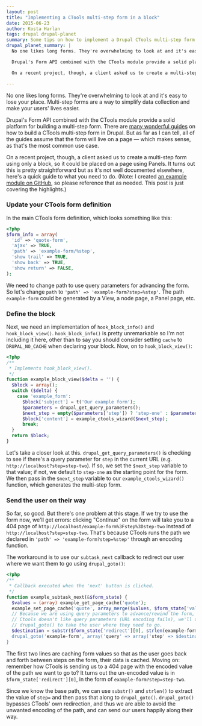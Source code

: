 ```yaml
---
layout: post
title: "Implementing a CTools multi-step form in a block"
date: 2015-06-23
author: Kosta Harlan
tags: drupal drupal-planet
summary: Some tips on how to implement a Drupal CTools multi-step form entirely in a block.
drupal_planet_summary: |
  No one likes long forms. They're overwhelming to look at and it's easy to lose your place. Multi-step forms are a way to simplify data collection and make your users' lives easier.

  Drupal's Form API combined with the CTools module provide a solid platform for building a multi-step form. There are [many wonderful guides](https://duckduckgo.com/?q=ctools+multistep+form) on how to build a CTools multi-step form in Drupal. But as far as I can tell, all of the guides assume that the form will live on a page — which makes sense, as that's the most common use case.

  On a recent project, though, a client asked us to create a multi-step form using only a block, so it could be placed on a page using Panels. It turns out this is pretty straightforward but as it's not well documented elsewhere, here's a quick guide to what you need to do. (Note: I created [an example module on GitHub](https://github.com/savaslabs/ctools_multistep_form_block), so please reference that as needed. This post is just covering the highlights.)

---
```

No one likes long forms. They're overwhelming to look at and it's easy to lose your place. Multi-step forms are a way to simplify data collection and make your users' lives easier.

Drupal's Form API combined with the CTools module provide a solid platform for building a multi-step form. There are [many wonderful guides](https://duckduckgo.com/?q=ctools+multistep+form) on how to build a CTools multi-step form in Drupal. But as far as I can tell, all of the guides assume that the form will live on a page — which makes sense, as that's the most common use case.

On a recent project, though, a client asked us to create a multi-step form using only a block, so it could be placed on a page using Panels. It turns out this is pretty straightforward but as it's not well documented elsewhere, here's a quick guide to what you need to do. (Note: I created [an example module on GitHub](git@github.com:savaslabs/ctools_multistep_form_block.git), so please reference that as needed. This post is just covering the highlights.)

### Update your CTools form definition

In the main CTools form definition, which looks something like this:

```php
<?php
$form_info = array(
  'id' => 'quote-form',
  'ajax' => TRUE,
  'path' => 'example-form/%step',
  'show trail' => TRUE,
  'show back' => TRUE,
  'show return' => FALSE,
);
```

We need to change path to use query parameters for advancing the form. So let's change `path` to `'path' => 'example-form?step=%step'`. The path `example-form` could be generated by a View, a node page, a Panel page, etc.

### Define the block

Next, we need an implementation of `hook_block_info()` and `hook_block_view()`. `hook_block_info()` is pretty unremarkable so I'm not including it here, other than to say you should consider setting `cache` to `DRUPAL_NO_CACHE` when declaring your block. Now, on to `hook_block_view()`:

```php
<?php
/**
 * Implements hook_block_view().
 */
function example_block_view($delta = '') {
  $block = array();
  switch ($delta) {
    case 'example_form':
      $block['subject'] = t('Our example form');
      $parameters = drupal_get_query_parameters();
      $next_step = empty($parameters['step']) ? 'step-one' : $parameters['step'];
      $block['content'] = example_ctools_wizard($next_step);
      break;
  }
  return $block;
}
```

Let's take a closer look at this. `drupal_get_query_parameters()` is checking to see if there's a query parameter for `step` in the current URL (e.g. `http://localhost?step=step-two`). If so, we set the `$next_step` variable to that value; if not, we default to `step-one` as the starting point for the form. We then pass in the `$next_step` variable to our `example_ctools_wizard()` function, which generates the multi-step form.

### Send the user on their way

So far, so good. But there's one problem at this stage. If we try to use the form now, we'll get errors: clicking "Continue" on the form will take you to a 404 page of `http://localhost/example-form%3Fstep%3Dstep-two` instead of `http://localhost?step=step-two`. That's because CTools runs the path we declared in `'path' => 'example-form?step=%step'` through an encoding function.

The workaround is to use our `subtask_next` callback to redirect our user where we want them to go using `drupal_goto()`:

```php
<?php
/**
 * Callback executed when the 'next' button is clicked.
 */
function example_subtask_next(&$form_state) {
  $values = (array) example_get_page_cache('quote');
  example_set_page_cache('quote', array_merge($values, $form_state['values']));
  // Because we are using query parameters to advance/rewind the form, and
  // Ctools doesn't like query parameters (URL encoding fails), we'll use
  // drupal_goto() to take the user where they need to go.
  $destination = substr($form_state['redirect'][0], strlen(example-form?step='));
  drupal_goto('example-form', array('query' => array('step' => $destination)));
}
```

The first two lines are caching form values so that as the user goes back and forth between steps on the form, their data is cached. Moving on: remember how CTools is sending us to a 404 page with the encoded value of the path we want to go to? It turns out the un-encoded value is in `$form_state['redirect'][0]`, in the form of `example-form?step=step-two`.

Since we know the base path, we can use `substr()` and `strlen()` to extract the value of `step=` and then pass that along to `drupal_goto()`. `drupal_goto()` bypasses CTools' own redirection, and thus we are able to avoid the unwanted encoding of the path, and can send our users happily along their way.
